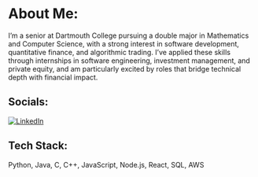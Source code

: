 # About Me:
I’m a senior at Dartmouth College pursuing a double major in Mathematics and Computer Science, with a strong interest in software development, quantitative finance, and algorithmic trading. I’ve applied these skills through internships in software engineering, investment management, and private equity, and am particularly excited by roles that bridge technical depth with financial impact.

## Socials:
[![LinkedIn](https://img.shields.io/badge/LinkedIn-%230077B5.svg?logo=linkedin&logoColor=white)](https://linkedin.com/in/jake-fleming-02824a25a/) 

## Tech Stack:
Python, Java, C, C++, JavaScript, Node.js, React, SQL, AWS

